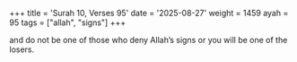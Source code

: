 +++
title = 'Surah 10, Verses 95'
date = '2025-08-27'
weight = 1459
ayah = 95
tags = ["allah", "signs"]
+++

and do not be one of those who deny Allah’s signs or you will be one of the losers. 